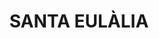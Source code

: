 ---
layout: test
title:  "SANTA EULÀLIA"
collections: ["patrimoni-arquitectonic", "bcil-previstos-cbp", "patrimoni-arqueologic-i-paleontologic"]
coordinates:
  - group1:
        - [1.46234968138959, 42.357998333359049]
        - [1.462546209982687, 42.358001908188861]
        - [1.462536332054233, 42.357939816242677]
        - [1.462354566090008, 42.357936439421408]
        - [1.46234968138959, 42.357998333359049]
---